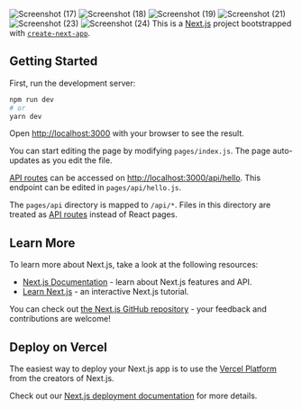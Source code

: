 ![Screenshot (17)](https://user-images.githubusercontent.com/54105414/179390733-d275afd7-f8e3-43b2-804f-68f2c6e6f842.png)
![Screenshot (18)](https://user-images.githubusercontent.com/54105414/179390739-2a130487-3f4d-4fa7-b1a0-a16b13be8fb7.png)
![Screenshot (19)](https://user-images.githubusercontent.com/54105414/179390743-91259382-e463-4ff6-b278-90e1f1331737.png)
![Screenshot (21)](https://user-images.githubusercontent.com/54105414/179390746-90a37966-fe19-4da9-a222-af7a0018a3fb.png)
![Screenshot (23)](https://user-images.githubusercontent.com/54105414/179390747-3fb1283a-787a-4eae-b7dc-8e5906af91f0.png)
![Screenshot (24)](https://user-images.githubusercontent.com/54105414/179390751-3bba77e2-c185-4c04-9bdb-ccd87a35f14b.png)
This is a [Next.js](https://nextjs.org/) project bootstrapped with [`create-next-app`](https://github.com/vercel/next.js/tree/canary/packages/create-next-app).

## Getting Started
First, run the development server:

```bash
npm run dev
# or
yarn dev
```

Open [http://localhost:3000](http://localhost:3000) with your browser to see the result.

You can start editing the page by modifying `pages/index.js`. The page auto-updates as you edit the file.

[API routes](https://nextjs.org/docs/api-routes/introduction) can be accessed on [http://localhost:3000/api/hello](http://localhost:3000/api/hello). This endpoint can be edited in `pages/api/hello.js`.

The `pages/api` directory is mapped to `/api/*`. Files in this directory are treated as [API routes](https://nextjs.org/docs/api-routes/introduction) instead of React pages.

## Learn More

To learn more about Next.js, take a look at the following resources:

- [Next.js Documentation](https://nextjs.org/docs) - learn about Next.js features and API.
- [Learn Next.js](https://nextjs.org/learn) - an interactive Next.js tutorial.

You can check out [the Next.js GitHub repository](https://github.com/vercel/next.js/) - your feedback and contributions are welcome!

## Deploy on Vercel

The easiest way to deploy your Next.js app is to use the [Vercel Platform](https://vercel.com/new?utm_medium=default-template&filter=next.js&utm_source=create-next-app&utm_campaign=create-next-app-readme) from the creators of Next.js.

Check out our [Next.js deployment documentation](https://nextjs.org/docs/deployment) for more details.
